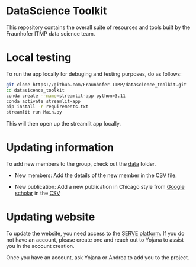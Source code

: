 # DataScience Toolkit

This repository contains the overall suite of resources and tools built by the Fraunhofer ITMP data science team.

# Local testing

To run the app locally for debuging and testing purposes, do as follows:
```bash
git clone https://github.com/Fraunhofer-ITMP/datascience_toolkit.git
cd datasicence_toolkit
conda create --name=streamlit-app python=3.11
conda activate streamlit-app
pip install -r requirements.txt
streamlit run Main.py
```

This will then open up the streamlit app locally.

# Updating information

To add new members to the group, check out the [data](https://github.com/Fraunhofer-ITMP/datascience_toolkit/tree/main/data) folder. 

* New members: Add the details of the new member in the [CSV](https://github.com/Fraunhofer-ITMP/datascience_toolkit/blob/main/data/members.csv) file.

* New publication: Add a new publication in Chicago style from [Google scholar](https://scholar.google.com/) in the [CSV](https://github.com/Fraunhofer-ITMP/datascience_toolkit/blob/main/data/publications.tsv)

# Updating website

To update the website, you need access to the [SERVE platform](https://serve.scilifelab.se/accounts/login/). If you do not have an account, please create one and reach out to Yojana to assist you in the account creation.

Once you have an account, ask Yojana or Andrea to add you to the project.